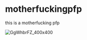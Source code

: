 # motherfuckingpfp
this is a motherfucking pfp

![GgWhbrFZ_400x400](https://github.com/mryko/motherfuckingpfp/assets/109264271/c2dc8ca9-9fa7-446b-8855-bfb669472d49)

